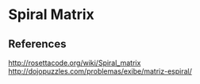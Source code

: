 Spiral Matrix
=============

References
----------

http://rosettacode.org/wiki/Spiral_matrix
http://dojopuzzles.com/problemas/exibe/matriz-espiral/